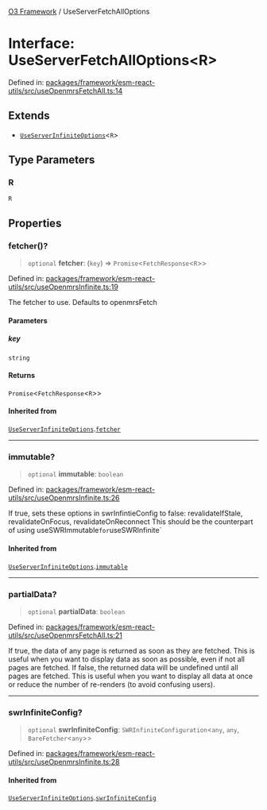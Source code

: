 [O3 Framework](../API.md) / UseServerFetchAllOptions

# Interface: UseServerFetchAllOptions\<R\>

Defined in: [packages/framework/esm-react-utils/src/useOpenmrsFetchAll.ts:14](https://github.com/openmrs/openmrs-esm-core/blob/85cde3ce59cd3d29230c98040a3f53525e808725/packages/framework/esm-react-utils/src/useOpenmrsFetchAll.ts#L14)

## Extends

- [`UseServerInfiniteOptions`](UseServerInfiniteOptions.md)\<`R`\>

## Type Parameters

### R

`R`

## Properties

### fetcher()?

> `optional` **fetcher**: (`key`) => `Promise`\<`FetchResponse`\<`R`\>\>

Defined in: [packages/framework/esm-react-utils/src/useOpenmrsInfinite.ts:19](https://github.com/openmrs/openmrs-esm-core/blob/85cde3ce59cd3d29230c98040a3f53525e808725/packages/framework/esm-react-utils/src/useOpenmrsInfinite.ts#L19)

The fetcher to use. Defaults to openmrsFetch

#### Parameters

##### key

`string`

#### Returns

`Promise`\<`FetchResponse`\<`R`\>\>

#### Inherited from

[`UseServerInfiniteOptions`](UseServerInfiniteOptions.md).[`fetcher`](UseServerInfiniteOptions.md#fetcher)

***

### immutable?

> `optional` **immutable**: `boolean`

Defined in: [packages/framework/esm-react-utils/src/useOpenmrsInfinite.ts:26](https://github.com/openmrs/openmrs-esm-core/blob/85cde3ce59cd3d29230c98040a3f53525e808725/packages/framework/esm-react-utils/src/useOpenmrsInfinite.ts#L26)

If true, sets these options in swrInfintieConfig to false:
revalidateIfStale, revalidateOnFocus, revalidateOnReconnect
This should be the counterpart of using useSWRImmutable` for `useSWRInfinite`

#### Inherited from

[`UseServerInfiniteOptions`](UseServerInfiniteOptions.md).[`immutable`](UseServerInfiniteOptions.md#immutable)

***

### partialData?

> `optional` **partialData**: `boolean`

Defined in: [packages/framework/esm-react-utils/src/useOpenmrsFetchAll.ts:21](https://github.com/openmrs/openmrs-esm-core/blob/85cde3ce59cd3d29230c98040a3f53525e808725/packages/framework/esm-react-utils/src/useOpenmrsFetchAll.ts#L21)

If true, the data of any page is returned as soon as they are fetched.
This is useful when you want to display data as soon as possible, even if not all pages are fetched.
If false, the returned data will be undefined until all pages are fetched. This is useful when you want to
display all data at once or reduce the number of re-renders (to avoid confusing users).

***

### swrInfiniteConfig?

> `optional` **swrInfiniteConfig**: `SWRInfiniteConfiguration`\<`any`, `any`, `BareFetcher`\<`any`\>\>

Defined in: [packages/framework/esm-react-utils/src/useOpenmrsInfinite.ts:28](https://github.com/openmrs/openmrs-esm-core/blob/85cde3ce59cd3d29230c98040a3f53525e808725/packages/framework/esm-react-utils/src/useOpenmrsInfinite.ts#L28)

#### Inherited from

[`UseServerInfiniteOptions`](UseServerInfiniteOptions.md).[`swrInfiniteConfig`](UseServerInfiniteOptions.md#swrinfiniteconfig)
